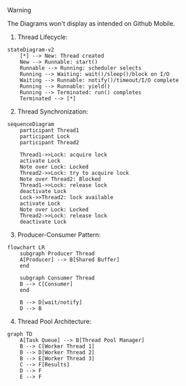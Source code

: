 > [!WARNING]
> The Diagrams won't display as intended on Github Mobile.

1. Thread Lifecycle:
```mermaid
stateDiagram-v2
    [*] --> New: Thread created
    New --> Runnable: start()
    Runnable --> Running: scheduler selects
    Running --> Waiting: wait()/sleep()/block on I/O
    Waiting --> Runnable: notify()/timeout/I/O complete
    Running --> Runnable: yield()
    Running --> Terminated: run() completes
    Terminated --> [*]
```


2. Thread Synchronization:
```mermaid
sequenceDiagram
    participant Thread1
    participant Lock
    participant Thread2
    
    Thread1->>Lock: acquire lock
    activate Lock
    Note over Lock: Locked
    Thread2->>Lock: try to acquire lock
    Note over Thread2: Blocked
    Thread1->>Lock: release lock
    deactivate Lock
    Lock->>Thread2: lock available
    activate Lock
    Note over Lock: Locked
    Thread2->>Lock: release lock
    deactivate Lock
```

3. Producer-Consumer Pattern:
```mermaid
flowchart LR
    subgraph Producer Thread
    A[Producer] --> B[Shared Buffer]
    end
    
    subgraph Consumer Thread
    B --> C[Consumer]
    end
    
    B --> D[wait/notify]
    D --> B
```

4. Thread Pool Architecture:
```mermaid
graph TD
    A[Task Queue] --> B[Thread Pool Manager]
    B --> C[Worker Thread 1]
    B --> D[Worker Thread 2]
    B --> E[Worker Thread 3]
    C --> F[Results]
    D --> F
    E --> F
```
